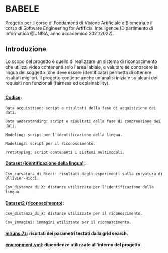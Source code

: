 # BABELE

Progetto per il corso di Fondamenti di Visione Artificiale e Biometria e il corso di Software Engineering for Artificial Intelligence (Dipartimento di Informatica @UNISA, anno accademico 2021/2022).

## Introduzione
Lo scopo del progetto è quello di realizzare un sistema di riconoscimento che utilizzi video contenenti solo l'area labiale, e valutare se conoscere la lingua del soggetto (che deve essere identificata) permetta di ottenere risultati migliori. Il progetto contiene anche un'analisi iniziale su alcuni dei requisiti non funzionali (fairness ed explainability).

##

#### [Codice](../main/Codice):

    Data acquisition: script e risultati della fase di acquisizione dei dati.

    Data understanding: script e risultati della fase di comprensione dei dati.

    Modeling: script per l'identificazione della lingua.

    Modeling2: script per il riconoscimento.

    Prototyping: script contenenti i sistemi multimodali.

#### [Dataset (identificazione della lingua)](../main/Dataset):

    Csv_curvatura_di_Ricci: risultati degli esperimenti sulla curvatura di Ollivier-Ricci.

    Csv_distanza_di_X: distanze utilizzate per l'identificazione della lingua.

#### [Dataset2 (riconoscimento)](../main/Dataset2):

    Csv_distanza_di_X: distanze utilizzate per il riconoscimento.

    Csv_immagini: immagini utilizzate per il riconoscimento.

#### [mlruns.7z](../main/mlruns.7z): risultati dei parametri testati dalla grid search.

#### [environment.yml](../main/environment.yml): dipendenze utilizzate all'interno del progetto.
